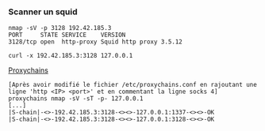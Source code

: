 ### Scanner un squid

```
nmap -sV -p 3128 192.42.185.3
PORT     STATE SERVICE    VERSION
3128/tcp open  http-proxy Squid http proxy 3.5.12
```

`curl -x 192.42.185.3:3128 127.0.0.1`

[Proxychains](https://github.com/haad/proxychains)

```
[Après avoir modifié le fichier /etc/proxychains.conf en rajoutant une ligne 'http <IP> <port>' et en commentant la ligne socks 4]
proxychains nmap -sV -sT -p- 127.0.0.1
[...]
|S-chain|-<>-192.42.185.3:3128-<><>-127.0.0.1:1337-<><>-OK
|S-chain|-<>-192.42.185.3:3128-<><>-127.0.0.1:3128-<><>-OK
```

